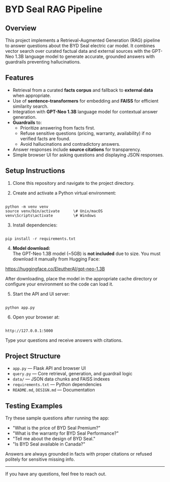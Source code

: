 
# BYD Seal RAG Pipeline

## Overview

This project implements a Retrieval-Augmented Generation (RAG) pipeline to answer questions about the BYD Seal electric car model. It combines vector search over curated factual data and external sources with the GPT-Neo 1.3B language model to generate accurate, grounded answers with guardrails preventing hallucinations.

## Features

- Retrieval from a curated **facts corpus** and fallback to **external data** when appropriate.
- Use of **sentence-transformers** for embedding and **FAISS** for efficient similarity search.
- Integration with **GPT-Neo 1.3B** language model for contextual answer generation.
- **Guardrails** to:
  - Prioritize answering from facts first.
  - Refuse sensitive questions (pricing, warranty, availability) if no verified facts are found.
  - Avoid hallucinations and contradictory answers.
- Answer responses include **source citations** for transparency.
- Simple browser UI for asking questions and displaying JSON responses.

## Setup Instructions

1. Clone this repository and navigate to the project directory.

2. Create and activate a Python virtual environment:

```

python -m venv venv
source venv/bin/activate      \# Unix/macOS
venv\Scripts\activate         \# Windows

```

3. Install dependencies:

```

pip install -r requirements.txt

```

4. **Model download:**  
The GPT-Neo 1.3B model (~5GB) is **not included** due to size. You must download it manually from Hugging Face:

https://huggingface.co/EleutherAI/gpt-neo-1.3B

After downloading, place the model in the appropriate cache directory or configure your environment so the code can load it.

5. Start the API and UI server:

```

python app.py

```

6. Open your browser at:

```

http://127.0.0.1:5000

```

Type your questions and receive answers with citations.

## Project Structure

- `app.py` — Flask API and browser UI  
- `query.py` — Core retrieval, generation, and guardrail logic  
- `data/` — JSON data chunks and FAISS indexes  
- `requirements.txt` — Python dependencies  
- `README.md`, `DESIGN.md` — Documentation

## Testing Examples

Try these sample questions after running the app:

- "What is the price of BYD Seal Premium?"
- "What is the warranty for BYD Seal Performance?"
- "Tell me about the design of BYD Seal."
- "Is BYD Seal available in Canada?"

Answers are always grounded in facts with proper citations or refused politely for sensitive missing info.

---

If you have any questions, feel free to reach out.
```


